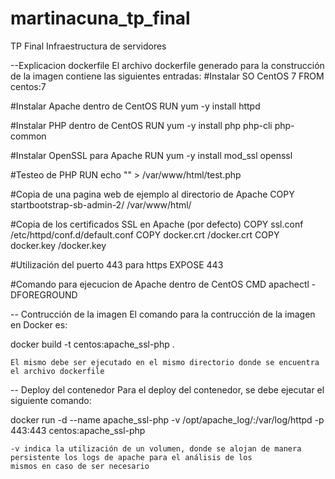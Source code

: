 # martinacuna_tp_final
TP Final Infraestructura de servidores

--Explicacion dockerfile
	El archivo dockerfile generado para la construcción de la imagen contiene las siguientes entradas:
#Instalar SO CentOS 7
FROM centos:7

#Instalar Apache dentro de CentOS
RUN yum -y install httpd

#Instalar PHP dentro de CentOS
RUN yum -y install php php-cli php-common

#Instalar OpenSSL para Apache
RUN yum -y install mod_ssl openssl

#Testeo de PHP
RUN echo "<?php phpinfo(); ?>" > /var/www/html/test.php

#Copia de una pagina web de ejemplo al directorio de Apache
COPY startbootstrap-sb-admin-2/ /var/www/html/

#Copia de los certificados SSL en Apache (por defecto)
COPY ssl.conf /etc/httpd/conf.d/default.conf
COPY docker.crt /docker.crt
COPY docker.key /docker.key

#Utilización del puerto 443 para https
EXPOSE 443

#Comando para ejecucion de Apache dentro de CentOS
CMD apachectl -DFOREGROUND

-- Contrucción de la imagen
	El comando para la contrucción de la imagen en Docker es:

docker build -t centos:apache_ssl-php .

	El mismo debe ser ejecutado en el mismo directorio donde se encuentra el archivo dockerfile

-- Deploy del contenedor
	Para el deploy del contenedor, se debe ejecutar el siguiente comando:

docker run -d --name apache_ssl-php -v /opt/apache_log/:/var/log/httpd -p 443:443 centos:apache_ssl-php

	-v indica la utilización de un volumen, donde se alojan de manera persistente los logs de apache para el análisis de los 
	mismos en caso de ser necesario

